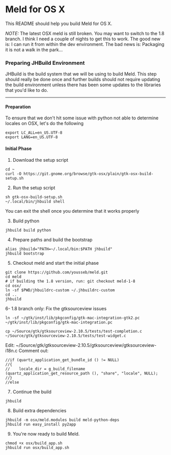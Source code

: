 # Meld for OS X #

This README should help you build Meld for OS X. 

*NOTE:* The latest OSX meld is still broken. You may want to switch to the 1.8 branch. I think I need a couple of nights to get this to work. The good new is: I can run it from within the dev environment. The bad news is: Packaging it is not a walk in the park...


### Preparing JHBuild Environment ###

JHBuild is the build system that we will be using to build Meld. This step should really be done once and further builds should not require updating the build environment unless there has been some updates to the libraries that you'd like to do.

---
#### Preparation ####

To ensure that we don't hit some issue with python not able to determine locales on OSX, let's do the following
```
export LC_ALL=en_US.UTF-8
export LANG=en_US.UTF-8
```

#### Initial Phase ####

1. Download the setup script
```
cd ~
curl -O https://git.gnome.org/browse/gtk-osx/plain/gtk-osx-build-setup.sh
```

2. Run the setup script
```
sh gtk-osx-build-setup.sh
~/.local/bin/jhbuild shell
```
You can exit the shell once you determine that it works properly

3. Build python
```
jhbuild build python
```

4. Prepare paths and build the bootstrap
```
alias jhbuild="PATH=~/.local/bin:$PATH jhbuild"
jhbuild bootstrap
```

5. Checkout meld and start the initial phase
```
git clone https://github.com/yousseb/meld.git
cd meld
# if building the 1.8 version, run: git checkout meld-1-8
cd osx/
ln -sf $PWD/jhbuildrc-custom ~/.jhbuildrc-custom
cd ..
jhbuild
```

6- 1.8 branch only: Fix the gtksourceview issues
```
ln -sf ~/gtk/inst/lib/pkgconfig/gtk-mac-integration-gtk2.pc ~/gtk/inst/lib/pkgconfig/gtk-mac-integration.pc
```
```
cp ~/Source/gtk/gtksourceview-2.10.5/tests/test-completion.c  ~/Source/gtk/gtksourceview-2.10.5/tests/test-widget.c
```
Edit: ~/Source/gtk/gtksourceview-2.10.5/gtksourceview/gtksourceview-i18n.c
Comment out: 
```
//if (quartz_application_get_bundle_id () != NULL)
//{
//    locale_dir = g_build_filename (quartz_application_get_resource_path (), "share", "locale", NULL);
//}
//else
```

7. Continue the build
```
jhbuild
```

8. Build extra dependencies
```
jhbuild -m osx/meld.modules build meld-python-deps
jhbuild run easy_install py2app
```

9. You're now ready to build Meld. 
```
chmod +x osx/build_app.sh
jhbuild run osx/build_app.sh
```
